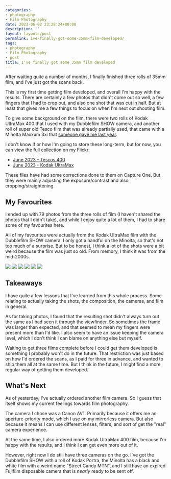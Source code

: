 ```yaml
---
categories:
- photography
- Film Photography
date: 2023-06-02 23:28:24+00:00
description: ''
layout: layouts/post
permalink: ive-finally-got-some-35mm-film-developed/
tags:
- photography
- Film Photography
- post
title: I've finally got some 35mm film developed
---
```


After waiting quite a number of months, I finally finished three rolls of 35mm film, and I've just got the scans back.

This is my first time getting film developed, and overall I'm happy with the results. There are certainly a few photos that didn't come out so well, a few fingers that I had to crop out, and also one shot that was cut in half. But at least that gives me a few things to focus on when I'm next out shooting film.

To give some background on the film, there were two rolls of Kodak UltraMax 400 that I used with my Dubblefilm SHOW camera, and another roll of super old Tesco film that was already partially used, that came with a Minolta Maxxum 3xi that [someone gave me last year](https://chrishannah.me/my-new-old-camera/).

I don't know if or how I'm going to store these long-term, but for now, you can view the full collection on my Flickr:

* [June 2023 - Tescos 400](https://www.flickr.com/photos/186342532@N04/albums/72177720308783384)
* [June 2023 - Kodak UltraMax](https://www.flickr.com/photos/186342532@N04/albums/72177720308783269)

These files have had some corrections done to them on Capture One. But they were mainly adjusting the exposure/contrast and also cropping/straightening.

## My Favourites

I ended up with 79 photos from the three rolls of film (I haven't shared the photos that I didn't take), and while I enjoy quite a lot of them, I had to share some of my favourites here.

All of my favourites were actually from the Kodak UltraMax film with the Dubblefilm SHOW camera. I only got a handful on the Minolta, so that's not too much of a surprise. But to be honest, I think a lot of the shots were a bit weird because the film was just so old. From memory, I think it was from the mid-2000s.

<img src="https://chrishannah.me/images/2023/06/179.jpg" caption="Looking over Dunstable Downs">

<img src="https://chrishannah.me/images/2023/06/188.jpg" caption="The beach near Durdle Door">

<img src="https://chrishannah.me/images/2023/06/201.jpg" caption="Wells-next-the-Sea">

<img src="https://chrishannah.me/images/2023/06/222.jpg" caption="Spekes Mill Mouth Waterfall">

<img src="https://chrishannah.me/images/2023/06/233.jpg" caption="Spekes Mill Mouth">

<img src="https://chrishannah.me/images/2023/06/241.jpg" caption="Dover">

## Takeaways

I have quite a few lessons that I've learned from this whole process. Some relating to actually taking the shots, the composition, the cameras, and film in general.

As for taking photos, I found that the resulting shot didn't always turn out the same as I had seen it through the viewfinder. So sometimes the frame was larger than expected, and that seemed to mean my fingers were present more than I'd like. I also seem to have an issue keeping the camera level, which I don't think I can blame on anything else but myself.

Waiting to get three films complete before I could get them developed is something I probably won't do in the future. That restriction was just based on how I'd ordered the scans, as I paid for three in advance, and wanted to ship them all at the same time. But I think in the future, I might find a more regular way of getting them developed.

## What's Next

As of yesterday, I've actually ordered another film camera. So I guess that itself shows my current feelings towards film photography.

The camera I chose was a Canon AV1. Primarily because it offers me an aperture-priority mode, which I use on my mirrorless camera. But also because it means I can use different lenses, filters, and sort of get the "real" camera experience.

At the same time, I also ordered more Kodak UltraMax 400 film, because I'm happy with the results, and I think I can get even more out of it.

However, right now I do still have three cameras on the go. I've got the Dubblefilm SHOW with a roll of Kodak Portra, the Minolta has a black and white film with a weird name "Street Candy MTN", and I still have an expired Fujifilm disposable camera that is _nearly_ ready to be sent off.
